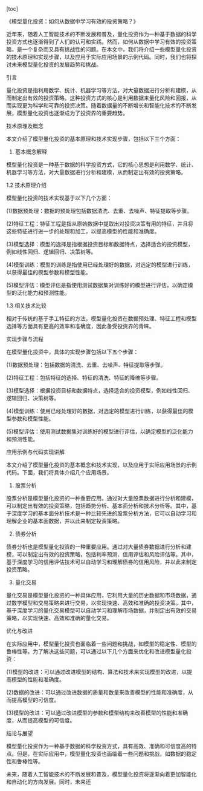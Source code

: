 
[toc]                    
                
                
《模型量化投资：如何从数据中学习有效的投资策略？》

近年来，随着人工智能技术的不断发展和普及，量化投资作为一种基于数据的科学投资方式也逐渐得到了人们的认可和实践。然而，如何从数据中学习有效的投资策略，是一个复杂而又具有挑战性的问题。在本文中，我们将介绍一些模型量化投资的技术原理和实现步骤，以及应用于实际应用场景的示例代码。同时，我们也将探讨未来模型量化投资的发展趋势和挑战。

引言

量化投资是指利用数学、统计、机器学习等方法，对大量数据进行分析和建模，从而制定出有效的投资策略。这种投资方式的核心是利用数据来量化风险和回报，从而实现更为科学和可靠的投资决策。随着数据量的不断增长和智能化技术的不断发展，模型量化投资也逐渐成为了投资界的重要趋势。

技术原理及概念

本文介绍了模型量化投资的基本原理和技术实现步骤，包括以下三个方面：

1. 基本概念解释

模型量化投资是一种基于数据的科学投资方式，它的核心思想是利用数学、统计、机器学习等方法，对大量数据进行分析和建模，从而制定出有效的投资策略。

1.2 技术原理介绍

模型量化投资的技术实现基于以下几个方面：

(1)数据预处理：数据的预处理包括数据清洗、去重、去噪声、特征提取等步骤。

(2)特征工程：特征工程是指从原始数据中提取出对投资决策有用的特征，并且将这些特征进行进一步的处理和加工，以提高模型的性能和准确度。

(3)模型选择：模型的选择是指根据投资目标和数据特点，选择适合的投资模型，例如线性回归、逻辑回归、决策树等。

(4)模型训练：模型的训练是指使用已经处理好的数据，对选定的模型进行训练，以获得最佳的模型参数和模型性能。

(5)模型评估：模型评估是指使用测试数据集对训练好的模型进行评估，以确定模型的泛化能力和预测性能。

1.3 相关技术比较

相对于传统的基于手工特征的方法，模型量化投资在数据预处理、特征工程和模型选择等方面具有更高的效率和准确度，因此备受投资界的青睐。

实现步骤与流程

在模型量化投资中，具体的实现步骤包括以下五个步骤：

(1)数据预处理：包括数据的清洗、去重、去噪声、特征提取等步骤。

(2)特征工程：包括特征的选择、特征的清洗、特征的降维等步骤。

(3)模型选择：根据投资目标和数据特点，选择适合的投资模型，例如线性回归、逻辑回归、决策树等。

(4)模型训练：使用已经处理好的数据，对选定的模型进行训练，以获得最佳的模型参数和模型性能。

(5)模型评估：使用测试数据集对训练好的模型进行评估，以确定模型的泛化能力和预测性能。

应用示例与代码实现讲解

本文介绍了模型量化投资的基本概念和技术实现，以及应用于实际应用场景的示例代码。下面，我们将具体介绍几个应用场景。

1. 股票分析

股票分析是模型量化投资的一种重要应用。通过对大量股票数据进行分析和建模，可以制定出有效的投资策略，包括趋势分析、基本面分析和技术分析等。其中，基于深度学习的基本面分析技术是一种比较先进的股票分析方法，它可以自动学习和理解企业的基本面数据，并以此来制定投资策略。

2. 债券分析

债券分析也是模型量化投资的一种重要应用。通过对大量债券数据进行分析和建模，可以制定出有效的投资策略，包括利率预测、信用评估和风险评估等。其中，基于深度学习的信用评估技术可以自动学习和理解债券的信用风险，并以此来制定投资策略。

3. 量化交易

量化交易是模型量化投资的一种具体应用，它利用大量的历史数据和市场数据，通过数学模型和交易策略来进行交易，以实现快速、高效和准确的投资决策。其中，基于深度学习的量化交易模型可以自动学习和理解市场数据，并制定出有效的交易策略，以实现快速、高效和准确的量化交易。

优化与改进

在实际应用中，模型量化投资也面临着一些问题和挑战，如模型的稳定性、模型的鲁棒性等。为了解决这些问题，可以通过以下几个方面来优化和改进模型量化投资：

(1)模型的改进：可以通过改进模型的结构、算法和技术来实现模型的改进，以提高模型的性能和准确度。

(2)数据的改进：可以通过改进数据的质量和数量来改善模型的性能和准确度，从而提高模型的可信度。

(3)模型的改进：可以通过改进模型的参数和模型结构来改善模型的性能和准确度，从而提高模型的可信度。

结论与展望

模型量化投资作为一种基于数据的科学投资方式，具有高效、准确和可信度高的特点。但是，在实际应用中，模型量化投资也面临着一些问题和挑战，如数据的稳定性和鲁棒性等。



未来，随着人工智能技术的不断发展和普及，模型量化投资将逐渐向着更加智能化和自动化的方向发展。同时，未来还

